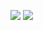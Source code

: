 ![](https://git.sinitek-corp.com/hb.zhang/mobileHighchart/raw/master/screenshot/Screenshot_1476769782.png)
![](https://git.sinitek-corp.com/hb.zhang/mobileHighchart/raw/master/screenshot/Simulator%20Screen%20Shot%202016%E5%B9%B410%E6%9C%8818%E6%97%A5%20%E4%B8%8B%E5%8D%881.49.32.png)